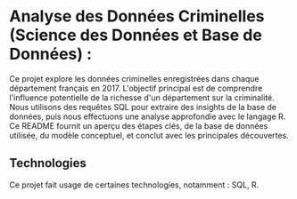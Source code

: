# Analyse des Données Criminelles (Science des Données et Base de Données) :

Ce projet explore les données criminelles enregistrées dans chaque département français en 2017. L'objectif principal est de comprendre l'influence potentielle de la richesse d'un département sur la criminalité. Nous utilisons des requêtes SQL pour extraire des insights de la base de données, puis nous effectuons une analyse approfondie avec le langage R. Ce README fournit un aperçu des étapes clés, de la base de données utilisée, du modèle conceptuel, et conclut avec les principales découvertes. 

## Technologies

Ce projet fait usage de certaines technologies, notamment : SQL, R. 




